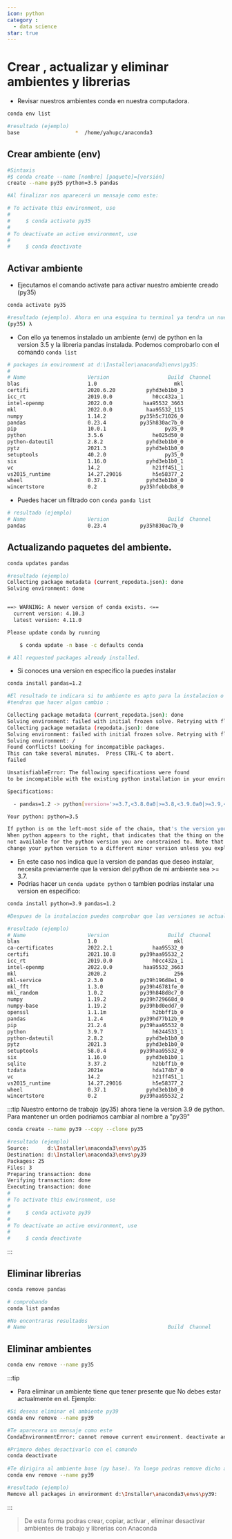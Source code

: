 ```yaml
---
icon: python
category :
  - data science
star: true
---
```


# Crear , actualizar y eliminar ambientes y librerias

+ Revisar nuestros ambientes conda en nuestra computadora.
```sh
conda env list

#resultado (ejemplo)
base                  *  /home/yahupc/anaconda3
```
## Crear ambiente (env)
```sh
#Sintaxis
#$ conda create --name [nombre] [paquete]=[versión]
create --name py35 python=3.5 pandas

#Al finalizar nos aparecerá un mensaje como este:

# To activate this environment, use
#
#     $ conda activate py35
#
# To deactivate an active environment, use
#
#     $ conda deactivate
```
## Activar ambiente
+ Ejecutamos el comando activate para activar nuestro ambiente creado (py35)

```sh
conda activate py35

#resultado (ejemplo). Ahora en una esquina tu terminal ya tendra un nuevo entorno
(py35) λ
```
+ Con ello ya tenemos instalado un ambiente (env) de python en la version 3.5 y la libreria pandas instalada. Podemos comprobarlo con el comando `conda list`
```sh
# packages in environment at d:\Installer\anaconda3\envs\py35:
#
# Name                    Version                   Build  Channel
blas                      1.0                         mkl
certifi                   2020.6.20          pyhd3eb1b0_3
icc_rt                    2019.0.0             h0cc432a_1
intel-openmp              2022.0.0          haa95532_3663
mkl                       2022.0.0           haa95532_115
numpy                     1.14.2           py35h5c71026_0
pandas                    0.23.4           py35h830ac7b_0
pip                       10.0.1                   py35_0
python                    3.5.6                he025d50_0
python-dateutil           2.8.2              pyhd3eb1b0_0
pytz                      2021.3             pyhd3eb1b0_0
setuptools                40.2.0                   py35_0
six                       1.16.0             pyhd3eb1b0_1
vc                        14.2                 h21ff451_1
vs2015_runtime            14.27.29016          h5e58377_2
wheel                     0.37.1             pyhd3eb1b0_0
wincertstore              0.2              py35hfebbdb8_0
```
+ Puedes hacer un filtrado con `conda panda list`
```sh 
# resultado (ejemplo)
# Name                    Version                   Build  Channel
pandas                    0.23.4           py35h830ac7b_0
```

## Actualizando paquetes del ambiente.
```sh
conda updates pandas

#resultado (ejemplo)
Collecting package metadata (current_repodata.json): done
Solving environment: done


==> WARNING: A newer version of conda exists. <==
  current version: 4.10.3
  latest version: 4.11.0

Please update conda by running

    $ conda update -n base -c defaults conda

# All requested packages already installed.
```
+ Si conoces una version en especifico la puedes instalar
```sh
conda install pandas=1.2

#El resultado te indicara si tu ambiente es apto para la instalacion o si 
#tendras que hacer algun cambio :

Collecting package metadata (current_repodata.json): done
Solving environment: failed with initial frozen solve. Retrying with flexible solve.
Collecting package metadata (repodata.json): done
Solving environment: failed with initial frozen solve. Retrying with flexible solve.
Solving environment: /
Found conflicts! Looking for incompatible packages.
This can take several minutes.  Press CTRL-C to abort.
failed

UnsatisfiableError: The following specifications were found
to be incompatible with the existing python installation in your environment:

Specifications:

  - pandas=1.2 -> python[version='>=3.7,<3.8.0a0|>=3.8,<3.9.0a0|>=3.9,<3.10.0a0']

Your python: python=3.5

If python is on the left-most side of the chain, that's the version you've asked for.
When python appears to the right, that indicates that the thing on the left is somehow
not available for the python version you are constrained to. Note that conda will not
change your python version to a different minor version unless you explicitly specify
```

+ En este caso nos indica que la version de pandas que deseo instalar, necesita previamente que la version del python de mi ambiente sea >= 3.7.
+ Podrias hacer un `conda update python` o tambien podrias instalar una version en especifico:
```sh
conda install python=3.9 pandas=1.2

#Despues de la instalacion puedes comprobar que las versiones se actualizaron:

#resultado (ejemplo)
# Name                    Version                   Build  Channel
blas                      1.0                         mkl
ca-certificates           2022.2.1             haa95532_0
certifi                   2021.10.8        py39haa95532_2
icc_rt                    2019.0.0             h0cc432a_1
intel-openmp              2022.0.0          haa95532_3663
mkl                       2020.2                      256
mkl-service               2.3.0            py39h196d8e1_0
mkl_fft                   1.3.0            py39h46781fe_0
mkl_random                1.0.2            py39h848d8c7_0
numpy                     1.19.2           py39h729668d_0
numpy-base                1.19.2           py39hbd0edd7_0
openssl                   1.1.1m               h2bbff1b_0
pandas                    1.2.4            py39hd77b12b_0
pip                       21.2.4           py39haa95532_0
python                    3.9.7                h6244533_1
python-dateutil           2.8.2              pyhd3eb1b0_0
pytz                      2021.3             pyhd3eb1b0_0
setuptools                58.0.4           py39haa95532_0
six                       1.16.0             pyhd3eb1b0_1
sqlite                    3.37.2               h2bbff1b_0
tzdata                    2021e                hda174b7_0
vc                        14.2                 h21ff451_1
vs2015_runtime            14.27.29016          h5e58377_2
wheel                     0.37.1             pyhd3eb1b0_0
wincertstore              0.2              py39haa95532_2

```
:::tip
Nuestro entorno de trabajo (py35) ahora tiene la version 3.9 de python. 
Para mantener un orden podriamos cambiar al nombre a "py39"
```sh
conda create --name py39 --copy --clone py35

#resultado (ejemplo)
Source:      d:\Installer\anaconda3\envs\py35
Destination: d:\Installer\anaconda3\envs\py39
Packages: 25
Files: 3
Preparing transaction: done
Verifying transaction: done
Executing transaction: done
#
# To activate this environment, use
#
#     $ conda activate py39
#
# To deactivate an active environment, use
#
#     $ conda deactivate

```
:::

## Eliminar librerias
```sh
conda remove pandas

# comprobando 
conda list pandas

#No encontraras resultados
# Name                    Version                   Build  Channel
```
## Eliminar ambientes
```sh
conda env remove --name py35
```
:::tip
+ Para eliminar un ambiente tiene que tener presente que No debes estar actualmente en el.
Ejemplo:
```sh
#Si deseas eliminar el ambiente py39
conda env remove --name py39

#Te aparecera un mensaje como este 
CondaEnvironmentError: cannot remove current environment. deactivate and run conda remove again

#Primero debes desactivarlo con el comando
conda deactivate
 
#Te dirigira al ambiente base (py base). Ya luego podras remove dicho ambiente
conda env remove --name py39

#resultado (ejemplo)
Remove all packages in environment d:\Installer\anaconda3\envs\py39:
```
:::

> De esta forma podras crear, copiar, activar , eliminar desactivar ambientes de trabajo y librerias con Anaconda